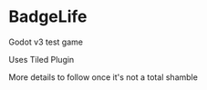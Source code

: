 # BadgeLife

Godot v3 test game

Uses Tiled Plugin

More details to follow once it's not a total shamble
